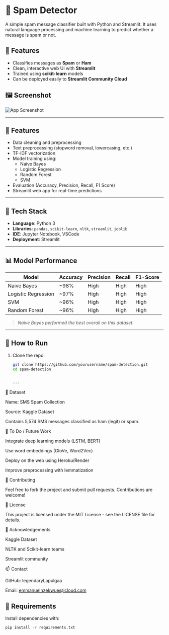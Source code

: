 # 📧 Spam Detector

A simple spam message classifier built with Python and Streamlit. It uses natural language processing and machine learning to predict whether a message is spam or not.

## 🚀 Features


- Classifies messages as **Spam** or **Ham**
- Clean, interactive web UI with **Streamlit**
- Trained using **scikit-learn** models
- Can be deployed easily to **Streamlit Community Cloud**

## 🖼️ Screenshot

![App Screenshot](screenshot.png) <!-- Optional: Add if you have a screenshot -->



---

## 🚀 Features

- Data cleaning and preprocessing
- Text preprocessing (stopword removal, lowercasing, etc.)
- TF-IDF vectorization
- Model training using:
  - Naive Bayes
  - Logistic Regression
  - Random Forest
  - SVM
- Evaluation (Accuracy, Precision, Recall, F1 Score)
- Streamlit web app for real-time predictions

---

## 🔧 Tech Stack

- **Language**: Python 3
- **Libraries**: `pandas`, `scikit-learn`, `nltk`, `streamlit`, `joblib`
- **IDE**: Jupyter Notebook, VSCode
- **Deployment**: Streamlit

---

## 📊 Model Performance

| Model               | Accuracy | Precision | Recall | F1-Score |
|--------------------|----------|-----------|--------|----------|
| Naive Bayes        | ~98%     | High      | High   | High     |
| Logistic Regression| ~97%     | High      | High   | High     |
| SVM                | ~96%     | High      | High   | High     |
| Random Forest      | ~96%     | High      | High   | High     |

> *Naive Bayes performed the best overall on this dataset.*

---

## 🧪 How to Run

1. Clone the repo:
   ```bash
   git clone https://github.com/yourusername/spam-detection.git
   cd spam-detection


   ---

   
📝 Dataset

Name: SMS Spam Collection

Source: Kaggle Dataset

Contains 5,574 SMS messages classified as ham (legit) or spam.

📌 To Do / Future Work

Integrate deep learning models (LSTM, BERT)

Use word embeddings (GloVe, Word2Vec)

Deploy on the web using Heroku/Render

Improve preprocessing with lemmatization

🤝 Contributing

Feel free to fork the project and submit pull requests. Contributions are welcome!

📜 License

This project is licensed under the MIT License - see the LICENSE file for details.

🙌 Acknowledgements


Kaggle Dataset


NLTK and Scikit-learn teams


Streamlit community

📫 Contact

GitHub: legendaryLapulgaa


Email: emmanuelnzekwue@icloud.com



## 🔧 Requirements

Install dependencies with:

```bash
pip install -r requirements.txt
